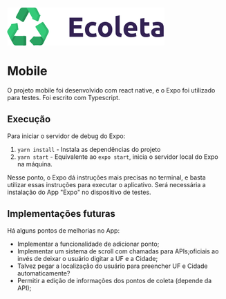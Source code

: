 ![](../frontend/src/assets/logo.svg)

# Mobile

O projeto mobile foi desenvolvido com react native, e o Expo foi utilizado para testes. Foi escrito com Typescript.

## Execução

Para iniciar o servidor de debug do Expo:

1. `yarn install` - Instala as dependências do projeto
2. `yarn start` - Equivalente ao `expo start`, inicia o servidor local do Expo na máquina.

Nesse ponto, o Expo dá instruções mais precisas no terminal, e basta utilizar essas instruções para executar o aplicativo. Será necessária a instalação do App "Expo" no dispositivo de testes.


## Implementações futuras

Há alguns pontos de melhorias no App:

- Implementar a funcionalidade de adicionar ponto;
- Implementar um sistema de scroll com chamadas para APIs;oficiais ao invés de deixar o usuário digitar a UF e a Cidade;
- Talvez pegar a localização do usuário para preencher UF e Cidade automaticamente?
- Permitir a edição de informações dos pontos de coleta (depende da API);